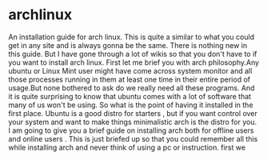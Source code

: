 archlinux
=========

An installation guide for arch linux. This is quite a similar to what you could get in any site and is always gonna be the same. There is nothing new in this guide. But I have gone through a lot of wikis so that you don't have to if you want to install arch linux. 
                    First let me brief you with arch philosophy.Any ubuntu or Linux Mint user might have come across system monitor and all those processes running in them at least one time in their entire period of usage.But none bothered to ask do we really need all these programs. And it is quite surprising to know that ubuntu comes with a lot of software that many of us won't be using. So what is the point of having it installed in the first place. Ubuntu is a good distro for starters , but if you want control over your system and want to make things minimalistic arch is the distro for you.
                    I am going to give you a brief guide on installing arch both for offline users and online users . This is just briefed up so that you could remember all this while installing arch and never think of using a pc or instruction.
first we 
